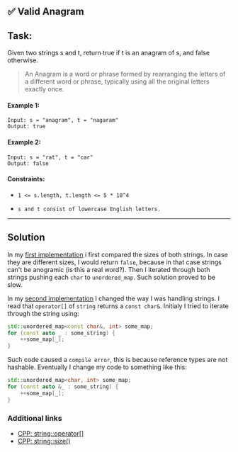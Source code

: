 ## ✅ Valid Anagram

## Task:

Given two strings s and t, return true if t is an anagram of s, and false otherwise.

> An Anagram is a word or phrase formed by rearranging the letters of a different word or phrase, typically using all the original letters exactly once.

#### Example 1:

```
Input: s = "anagram", t = "nagaram"
Output: true
```

#### Example 2:

```
Input: s = "rat", t = "car"
Output: false
```

#### Constraints:

- `1 <= s.length, t.length <= 5 * 10^4`

- `s and t consist of lowercase English letters.`

---

## Solution

In my [first implementation](Topics/Arrays&Hashing/valid_anagram/unordered_map_v1.cpp) i first compared the sizes of
both strings. In case they are different sizes, I would return `false`, because in that case strings can't be anogramic (is this a real word?). Then I iterated through both strings pushing each `char` to `unordered_map`. Such solution proved to be slow.

In my [second implementation](Topics/Arrays&Hashing/valid_anagram/unordered_map_v2.cpp) I changed the way I was handling strings. I read that `operator[]` of `string` returns a `const char&`. Initialy I tried to iterate through the string using:

```c++
std::unordered_map<const char&, int> some_map;
for (const auto _ : some_string) {
    ++some_map[_];
}
```

Such code caused a `compile error`, this is because reference types are not hashable. Eventually I change my code to something like this:

```c++
std::unordered_map<char, int> some_map;
for (const auto &_ : some_string) {
    ++some_map[_];
}
```

### Additional links

- [CPP: string::operator[]](https://cplusplus.com/reference/string/string/operator[]/)
- [CPP: string::size()](https://cplusplus.com/reference/string/string/size/)
